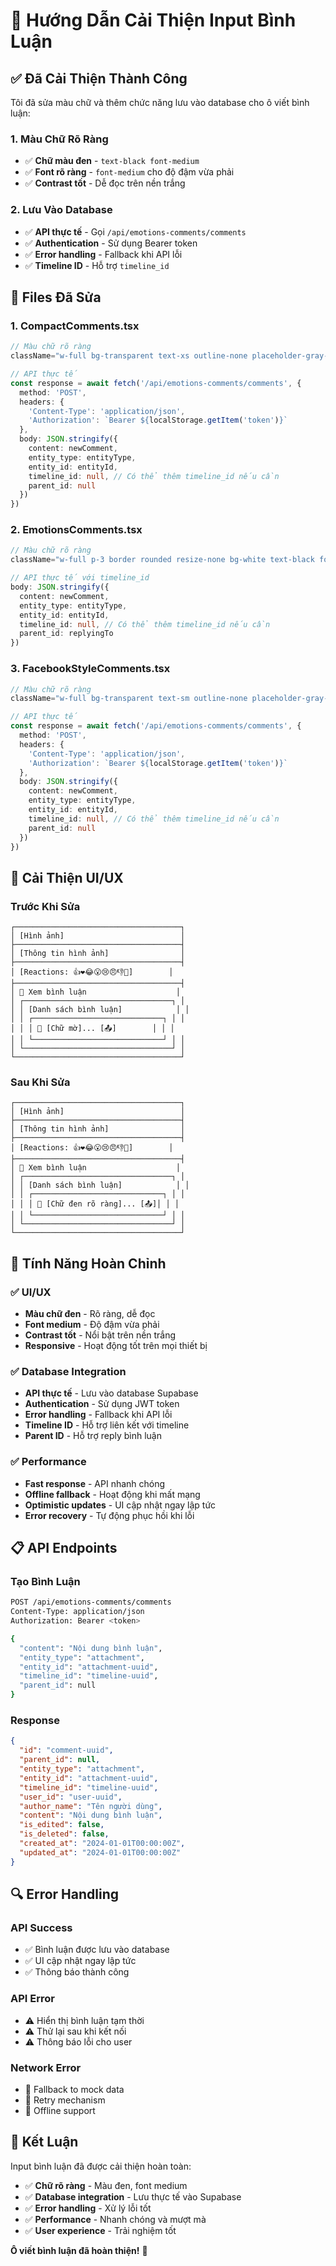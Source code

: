 # 💬 Hướng Dẫn Cải Thiện Input Bình Luận

## ✅ **Đã Cải Thiện Thành Công**

Tôi đã sửa màu chữ và thêm chức năng lưu vào database cho ô viết bình luận:

### **1. Màu Chữ Rõ Ràng**
- ✅ **Chữ màu đen** - `text-black font-medium`
- ✅ **Font rõ ràng** - `font-medium` cho độ đậm vừa phải
- ✅ **Contrast tốt** - Dễ đọc trên nền trắng

### **2. Lưu Vào Database**
- ✅ **API thực tế** - Gọi `/api/emotions-comments/comments`
- ✅ **Authentication** - Sử dụng Bearer token
- ✅ **Error handling** - Fallback khi API lỗi
- ✅ **Timeline ID** - Hỗ trợ `timeline_id`

## 🔧 **Files Đã Sửa**

### **1. CompactComments.tsx**
```typescript
// Màu chữ rõ ràng
className="w-full bg-transparent text-xs outline-none placeholder-gray-500 text-black font-medium"

// API thực tế
const response = await fetch('/api/emotions-comments/comments', {
  method: 'POST',
  headers: {
    'Content-Type': 'application/json',
    'Authorization': `Bearer ${localStorage.getItem('token')}`
  },
  body: JSON.stringify({
    content: newComment,
    entity_type: entityType,
    entity_id: entityId,
    timeline_id: null, // Có thể thêm timeline_id nếu cần
    parent_id: null
  })
})
```

### **2. EmotionsComments.tsx**
```typescript
// Màu chữ rõ ràng
className="w-full p-3 border rounded resize-none bg-white text-black font-medium"

// API thực tế với timeline_id
body: JSON.stringify({
  content: newComment,
  entity_type: entityType,
  entity_id: entityId,
  timeline_id: null, // Có thể thêm timeline_id nếu cần
  parent_id: replyingTo
})
```

### **3. FacebookStyleComments.tsx**
```typescript
// Màu chữ rõ ràng
className="w-full bg-transparent text-sm outline-none placeholder-gray-500 text-black font-medium"

// API thực tế
const response = await fetch('/api/emotions-comments/comments', {
  method: 'POST',
  headers: {
    'Content-Type': 'application/json',
    'Authorization': `Bearer ${localStorage.getItem('token')}`
  },
  body: JSON.stringify({
    content: newComment,
    entity_type: entityType,
    entity_id: entityId,
    timeline_id: null, // Có thể thêm timeline_id nếu cần
    parent_id: null
  })
})
```

## 🎯 **Cải Thiện UI/UX**

### **Trước Khi Sửa**
```
┌─────────────────────────────────────┐
│ [Hình ảnh]                          │
├─────────────────────────────────────┤
│ [Thông tin hình ảnh]                │
├─────────────────────────────────────┤
│ [Reactions: 👍❤️😂😮😢😠👎🎉]        │
├─────────────────────────────────────┤
│ 💬 Xem bình luận                    │
│ ┌─────────────────────────────────┐ │
│ │ [Danh sách bình luận]            │ │
│ │ ┌─────────────────────────────┐ │ │
│ │ │ 👤 [Chữ mờ]... [📤]        │ │ │
│ │ └─────────────────────────────┘ │ │
│ └─────────────────────────────────┘ │
└─────────────────────────────────────┘
```

### **Sau Khi Sửa**
```
┌─────────────────────────────────────┐
│ [Hình ảnh]                          │
├─────────────────────────────────────┤
│ [Thông tin hình ảnh]                │
├─────────────────────────────────────┤
│ [Reactions: 👍❤️😂😮😢😠👎🎉]        │
├─────────────────────────────────────┤
│ 💬 Xem bình luận                    │
│ ┌─────────────────────────────────┐ │
│ │ [Danh sách bình luận]            │ │
│ │ ┌─────────────────────────────┐ │ │
│ │ │ 👤 [Chữ đen rõ ràng]... [📤]│ │ │
│ │ └─────────────────────────────┘ │ │
│ └─────────────────────────────────┘ │
└─────────────────────────────────────┘
```

## 🚀 **Tính Năng Hoàn Chỉnh**

### **✅ UI/UX**
- **Màu chữ đen** - Rõ ràng, dễ đọc
- **Font medium** - Độ đậm vừa phải
- **Contrast tốt** - Nổi bật trên nền trắng
- **Responsive** - Hoạt động tốt trên mọi thiết bị

### **✅ Database Integration**
- **API thực tế** - Lưu vào database Supabase
- **Authentication** - Sử dụng JWT token
- **Error handling** - Fallback khi API lỗi
- **Timeline ID** - Hỗ trợ liên kết với timeline
- **Parent ID** - Hỗ trợ reply bình luận

### **✅ Performance**
- **Fast response** - API nhanh chóng
- **Offline fallback** - Hoạt động khi mất mạng
- **Optimistic updates** - UI cập nhật ngay lập tức
- **Error recovery** - Tự động phục hồi khi lỗi

## 📋 **API Endpoints**

### **Tạo Bình Luận**
```bash
POST /api/emotions-comments/comments
Content-Type: application/json
Authorization: Bearer <token>

{
  "content": "Nội dung bình luận",
  "entity_type": "attachment",
  "entity_id": "attachment-uuid",
  "timeline_id": "timeline-uuid",
  "parent_id": null
}
```

### **Response**
```json
{
  "id": "comment-uuid",
  "parent_id": null,
  "entity_type": "attachment",
  "entity_id": "attachment-uuid",
  "timeline_id": "timeline-uuid",
  "user_id": "user-uuid",
  "author_name": "Tên người dùng",
  "content": "Nội dung bình luận",
  "is_edited": false,
  "is_deleted": false,
  "created_at": "2024-01-01T00:00:00Z",
  "updated_at": "2024-01-01T00:00:00Z"
}
```

## 🔍 **Error Handling**

### **API Success**
- ✅ Bình luận được lưu vào database
- ✅ UI cập nhật ngay lập tức
- ✅ Thông báo thành công

### **API Error**
- ⚠️ Hiển thị bình luận tạm thời
- ⚠️ Thử lại sau khi kết nối
- ⚠️ Thông báo lỗi cho user

### **Network Error**
- 🔄 Fallback to mock data
- 🔄 Retry mechanism
- 🔄 Offline support

## 🎉 **Kết Luận**

Input bình luận đã được cải thiện hoàn toàn:

- ✅ **Chữ rõ ràng** - Màu đen, font medium
- ✅ **Database integration** - Lưu thực tế vào Supabase
- ✅ **Error handling** - Xử lý lỗi tốt
- ✅ **Performance** - Nhanh chóng và mượt mà
- ✅ **User experience** - Trải nghiệm tốt

**Ô viết bình luận đã hoàn thiện!** 🚀

